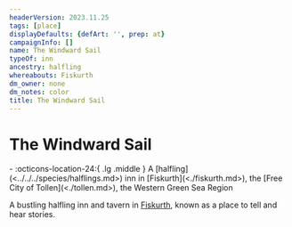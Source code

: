 ```yaml
---
headerVersion: 2023.11.25
tags: [place]
displayDefaults: {defArt: '', prep: at}
campaignInfo: []
name: The Windward Sail
typeOf: inn
ancestry: halfling
whereabouts: Fiskurth
dm_owner: none
dm_notes: color
title: The Windward Sail
---
```

# The Windward Sail
<div class="grid cards ext-narrow-margin ext-one-column" markdown>
-    :octicons-location-24:{ .lg .middle } A [halfling](<../../../species/halflings.md>) inn in [Fiskurth](<./fiskurth.md>), the [Free City of Tollen](<./tollen.md>), the Western Green Sea Region  
</div>


A bustling halfling inn and tavern in [Fiskurth](<./fiskurth.md>), known as a place to tell and hear stories. 